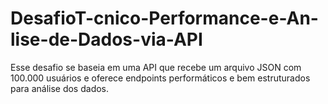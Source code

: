 # DesafioT-cnico-Performance-e-An-lise-de-Dados-via-API
Esse desafio se baseia em uma API que recebe um arquivo JSON com 100.000 usuários e oferece endpoints performáticos e bem estruturados para análise dos dados.
